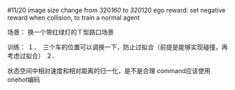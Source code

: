 #11/20
image size change from 320*160 to 320*120
ego reward: set negative reward when collision, to train a normal agent


场景：
换一个带红绿灯的Ｔ型路口场景

训练：
１．　三个车的位置可以调换一下，防止过拟合（前提是能够实现碰撞，再考虑过拟合）
２．　

状态空间中相对速度和相对距离的归一化，是不是合理
command应该使用onehot编码